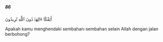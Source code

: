 ##### 86

<span class="ayah">أَئِفْكًا ءَالِهَةًۭ دُونَ ٱللَّهِ تُرِيدُونَ</span>

<span class="ayah_translation">Apakah kamu menghendaki sembahan-sembahan selain Allah dengan jalan berbohong?</span>
